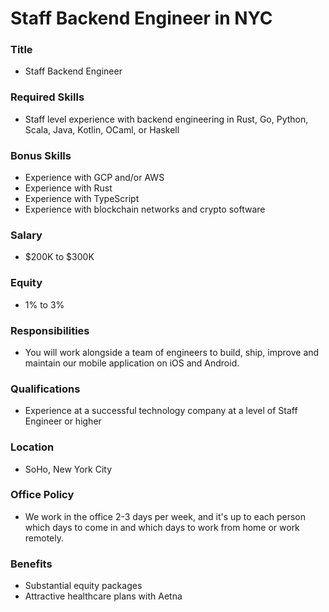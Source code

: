 # Staff Backend Engineer in NYC

### Title

- Staff Backend Engineer

### Required Skills

- Staff level experience with backend engineering in Rust, Go, Python, Scala, Java, Kotlin, OCaml, or Haskell

### Bonus Skills

- Experience with GCP and/or AWS
- Experience with Rust
- Experience with TypeScript
- Experience with blockchain networks and crypto software

### Salary

- $200K to $300K

### Equity

- 1% to 3%

### Responsibilities

- You will work alongside a team of engineers to build, ship, improve and maintain our mobile application on iOS and Android.

### Qualifications

- Experience at a successful technology company at a level of Staff Engineer or higher

### Location

- SoHo, New York City

### Office Policy

- We work in the office 2-3 days per week, and it's up to each person which days to come in and which days to work from home or work remotely.

### Benefits

- Substantial equity packages
- Attractive healthcare plans with Aetna
